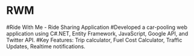 # RWM
#Ride With Me - Ride Sharing Application
#Developed a car-pooling web application using C#.NET, Entity Framework, JavaScript, Google API, and Twitter API.
#Key Features: Trip calculator, Fuel Cost Calculator, Traffic Updates, Realtime notifications.
